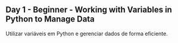 ## Day 1 - Beginner - Working with Variables in Python to Manage Data
Utilizar variáveis em Python e gerenciar dados de forma eficiente.
